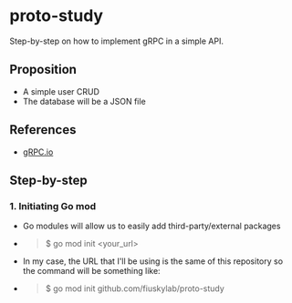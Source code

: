 # proto-study
Step-by-step on how to implement gRPC in a simple API.

## Proposition
- A simple user CRUD
- The database will be a JSON file

## References
- [gRPC.io](https://grpc.io/docs/languages/go/)

## Step-by-step
### 1. Initiating Go mod
- Go modules will allow us to easily add third-party/external packages
- > $ go mod init <your_url>
- In my case, the URL that I'll be using is the same of this repository so the command will be something like:
- > $ go mod init github.com/fiuskylab/proto-study
